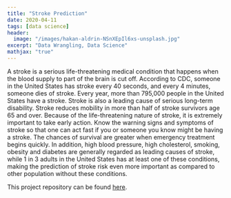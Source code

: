 ```yaml
---
title: "Stroke Prediction"
date: 2020-04-11
tags: [data science]
header:
  image: "/images/hakan-aldrin-NSnXEpIl6xs-unsplash.jpg"
excerpt: "Data Wrangling, Data Science"
mathjax: "true"
---
```


A stroke is a serious life-threatening medical condition that happens when the blood supply to part of the brain is cut off. According to CDC, someone in the United States has stroke every 40 seconds, and every 4 minutes, someone dies of stroke. Every year, more than 795,000 people in the United States have a stroke. Stroke is also a leading cause of serious long-term disability. Stroke reduces mobility in more than half of stroke survivors age 65 and over. Because of the life-threatening nature of stroke, it is extremely important to take early action. Know the warning signs and symptoms of stroke so that one can act fast if you or someone you know might be having a stroke. The chances of survival are greater when emergency treatment begins quickly. In addition, high blood pressure, high cholesterol, smoking, obesity and diabetes are generally regarded as leading causes of stroke, while 1 in 3 adults in the United States has at least one of these conditions, making the prediction of stroke risk even more important as compared to other population without these conditions.

This project repository can be found [here](https://github.com/Cristinazhang09/Stroke-Prediction).
